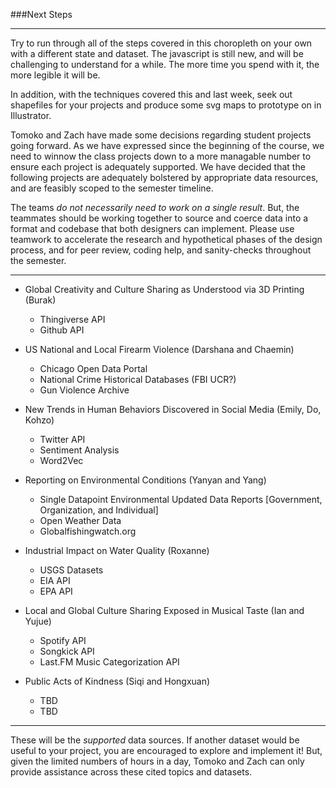 ###Next Steps

-----

Try to run through all of the steps covered in this choropleth on your own with a different state and dataset. The javascript is still new, and will be challenging to understand for a while. The more time you spend with it, the more legible it will be. 

In addition, with the techniques covered this and last week, seek out shapefiles for your projects and produce some svg maps to prototype on in Illustrator.

Tomoko and Zach have made some decisions regarding student projects going forward. As we have expressed since the beginning of the course, we need to winnow the class projects down to a more managable number to ensure each project is adequately supported. We have decided that the following projects are adequately bolstered by appropriate data resources, and are feasibly scoped to the semester timeline.

The teams *do not necessarily need to work on a single result*. But, the teammates should be working together to source and coerce data into a format and codebase that both designers can implement. Please use teamwork to accelerate the research and hypothetical phases of the design process, and for peer review, coding help, and sanity-checks throughout the semester. 

-----

- Global Creativity and Culture Sharing as Understood via 3D Printing (Burak)
    - Thingiverse API
    - Github API
    
- US National and Local Firearm Violence (Darshana and Chaemin)
    - Chicago Open Data Portal
    - National Crime Historical Databases (FBI UCR?)
    - Gun Violence Archive
    
- New Trends in Human Behaviors Discovered in Social Media (Emily, Do, Kohzo)
    - Twitter API
    - Sentiment Analysis
    - Word2Vec

- Reporting on Environmental Conditions (Yanyan and Yang)
    - Single Datapoint Environmental Updated Data Reports [Government, Organization, and Individual]
    - Open Weather Data
    - Globalfishingwatch.org

- Industrial Impact on Water Quality (Roxanne)
    - USGS Datasets
    - EIA API
    - EPA API

- Local and Global Culture Sharing Exposed in Musical Taste (Ian and Yujue)
    - Spotify API 
    - Songkick API
    - Last.FM Music Categorization API
    
- Public Acts of Kindness (Siqi and Hongxuan)
    - TBD
    - TBD

-----

These will be the *supported* data sources. If another dataset would be useful to your project, you are encouraged to explore and implement it! But, given the limited numbers of hours in a day, Tomoko and Zach can only provide assistance across these cited topics and datasets.
